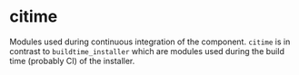 # citime

Modules used during continuous integration of the component.
`citime` is in contrast to `buildtime_installer` which are modules
used during the build time (probably CI) of the installer.
